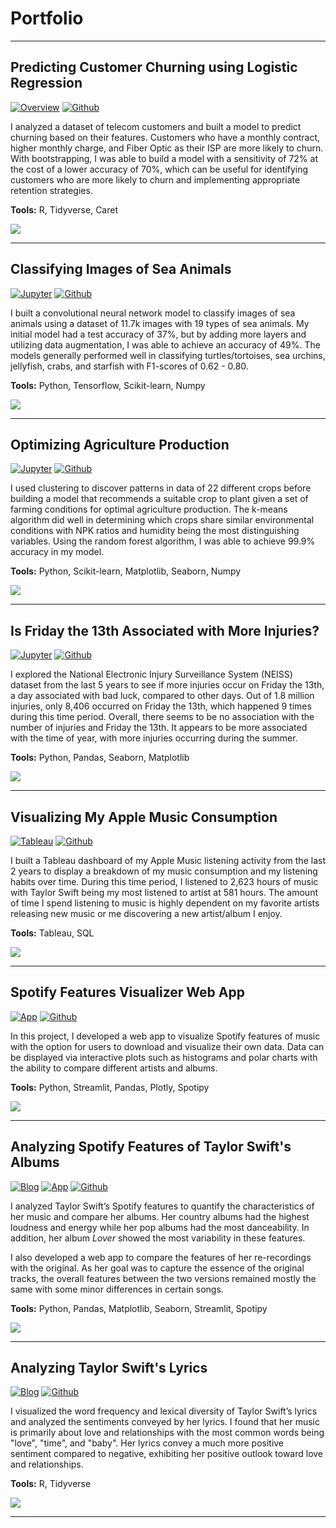 # Portfolio

---

## Predicting Customer Churning using Logistic Regression

[![Overview](https://img.shields.io/badge/Overview-View%20Slides-blue)](pdf/telco_churn_slides.pdf)
[![Github](https://img.shields.io/badge/Github-View%20on%20Github-green?logo=Github)](https://github.com/johncarlomaula/telco-churn-project)

I analyzed a dataset of telecom customers and built a model to predict churning based on their features. Customers who have a monthly contract, higher monthly charge, and Fiber Optic as their ISP are more likely to churn. With bootstrapping, I was able to build a model with a sensitivity of 72% at the cost of a lower accuracy of 70%, which can be useful for identifying customers who are more likely to churn and implementing appropriate retention strategies.

**Tools:** R, Tidyverse, Caret

<img src="images/thumbnails/project5_thumbnail.png?raw=true"/>

---

## Classifying Images of Sea Animals

[![Jupyter](https://img.shields.io/badge/Jupyter-View%20Notebook-F37626?logo=Jupyter)](https://github.com/johncarlomaula/sea-animal-classification/blob/main/image_classifier.ipynb)
[![Github](https://img.shields.io/badge/Github-View%20on%20Github-green?logo=Github)](https://github.com/johncarlomaula/sea-animal-classification)

I built a convolutional neural network model to classify images of sea animals using a dataset of 11.7k images with 19 types of sea animals. My initial model had a test accuracy of 37%, but by adding more layers and utilizing data augmentation, I was able to achieve an accuracy of 49%. The models generally performed well in classifying turtles/tortoises, sea urchins, jellyfish, crabs, and starfish with F1-scores of 0.62 - 0.80.

**Tools:** Python, Tensorflow, Scikit-learn, Numpy

<img src="images/thumbnails/project8_thumbnail.png?raw=true"/>

---

## Optimizing Agriculture Production 

[![Jupyter](https://img.shields.io/badge/Jupyter-View%20Notebook-F37626?logo=Jupyter)](https://github.com/johncarlomaula/agriculture-project/blob/main/agriculture.ipynb)
[![Github](https://img.shields.io/badge/Github-View%20on%20Github-green?logo=Github)](https://github.com/johncarlomaula/agriculture-project)

I used clustering to discover patterns in data of 22 different crops before building a model that recommends a suitable crop to plant given a set of farming conditions for optimal agriculture production. The k-means algorithm did well in determining which crops share similar environmental conditions with NPK ratios and humidity being the most distinguishing variables. Using the random forest algorithm, I was able to achieve 99.9% accuracy in my model.

**Tools:** Python, Scikit-learn, Matplotlib, Seaborn, Numpy

<img src="images/thumbnails/project7_thumbnail.png?raw=true"/>

---

## Is Friday the 13th Associated with More Injuries?

[![Jupyter](https://img.shields.io/badge/Jupyter-View%20Notebook-F37626?logo=Jupyter)](https://github.com/johncarlomaula/neiss-injury-project/blob/main/analysis.ipynb)
[![Github](https://img.shields.io/badge/Github-View%20on%20Github-green?logo=Github)](https://github.com/johncarlomaula/neiss-injury-project)

I explored the National Electronic Injury Surveillance System (NEISS) dataset from the last 5 years to see if more injuries occur on Friday the 13th, a day associated with bad luck, compared to other days. Out of 1.8 million injuries, only 8,406 occurred on Friday the 13th, which happened 9 times during this time period. Overall, there seems to be no association with the number of injuries and Friday the 13th. It appears to be more associated with the time of year, with more injuries occurring during the summer. 

**Tools:** Python, Pandas, Seaborn, Matplotlib

<img src="images/thumbnails/project6_thumbnail.png?raw=true"/>

---

## Visualizing My Apple Music Consumption

[![Tableau](https://img.shields.io/badge/Tableau-View%20Dashboard-E97627?logo=Tableau)](https://public.tableau.com/views/AppleMusicActivityDashboard/DASH-TopSongs?:language=en-US&:display_count=n&:origin=viz_share_link)
[![Github](https://img.shields.io/badge/Github-View%20on%20Github-green?logo=Github)](https://github.com/johncarlomaula/apple-music-activity-project)

I built a Tableau dashboard of my Apple Music listening activity from the last 2 years to display a breakdown of my music consumption and my listening habits over time. During this time period, I listened to 2,623 hours of music with Taylor Swift being my most listened to artist at 581 hours. The amount of time I spend listening to music is highly dependent on my favorite artists releasing new music or me discovering a new artist/album I enjoy.

**Tools:** Tableau, SQL

<img src="images/thumbnails/project4_thumbnail.png?raw=true"/>

---

## Spotify Features Visualizer Web App

[![App](https://img.shields.io/badge/App-Open%20App-blue)](https://johncarlomaula-spotify-features-visualizer-app-app-0l4de8.streamlitapp.com/)
[![Github](https://img.shields.io/badge/Github-View%20on%20Github-green?logo=Github)](https://github.com/johncarlomaula/spotify-features-visualizer-app)

In this project, I developed a web app to visualize Spotify features of music with the option for users to download and visualize their own data. Data can be displayed via interactive plots such as histograms and polar charts with the ability to compare different artists and albums. 

**Tools:** Python, Streamlit, Pandas, Plotly, Spotipy

<img src="images/thumbnails/project3_thumbnail_v2.gif?raw=true" class="center"/>

---

## Analyzing Spotify Features of Taylor Swift's Albums

[![Blog](https://img.shields.io/badge/Blog-View%20Blog-blue)](/project1_swift)
[![App](https://img.shields.io/badge/App-Open%20App-blue)](https://johncarlomaula-taylorswift-spotify-features-pr-swift-app-8j8zgx.streamlitapp.com/)
[![Github](https://img.shields.io/badge/Github-View%20on%20Github-green?logo=Github)](https://github.com/johncarlomaula/taylorswift-spotify-features-project)

I analyzed Taylor Swift’s Spotify features to quantify the characteristics of her music and compare her albums. Her country albums had the highest loudness and energy while her pop albums had the most danceability. In addition, her album *Lover* showed the most variability in these features. 

I also developed a web app to compare the features of her re-recordings with the original. As her goal was to capture the essence of the original tracks, the overall features between the two versions remained mostly the same with some minor differences in certain songs.

**Tools:** Python, Pandas, Matplotlib, Seaborn, Streamlit, Spotipy

<img src="images/thumbnails/project1_thumbnail_v2.png?raw=true"/>

---

## Analyzing Taylor Swift's Lyrics

[![Blog](https://img.shields.io/badge/Blog-View%20Blog-blue)](/project2_lyrics)
[![Github](https://img.shields.io/badge/Github-View%20on%20Github-green?logo=Github)](https://github.com/johncarlomaula/taylorswift-lyrics-project)

I visualized the word frequency and lexical diversity of Taylor Swift’s lyrics and analyzed the sentiments conveyed by her lyrics. I found that her music is primarily about love and relationships with the most common words being "love", "time", and "baby". Her lyrics convey a much more positive sentiment compared to negative, exhibiting her positive outlook toward love and relationships.

**Tools:** R, Tidyverse

<img src="images/thumbnails/project2_thumbnail.png?raw=true"/>

---

